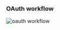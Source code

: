 

### OAuth workflow

![oauth workflow](https://user-images.githubusercontent.com/5880320/29202531-b8431f3c-7e9b-11e7-91b7-5c9e0a473115.png)

